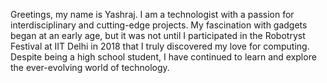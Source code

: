 Greetings, my name is Yashraj. I am a technologist with a passion for interdisciplinary and cutting-edge projects. My fascination with gadgets began at an early age, but it was not until I participated in the Robotryst Festival at IIT Delhi in 2018 that I truly discovered my love for computing. Despite being a high school student, I have continued to learn and explore the ever-evolving world of technology.

<!-- checking if gpg is working -->

